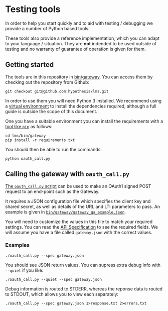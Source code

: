 # Testing tools

In order to help you start quickly and to aid with testing / debugging we
provide a number of Python based tools.

These tools also provide a reference implementation, which you can adapt to
your language / situation. They are **not** indended to be used outside of
testing and no warranty of guarantee of operation is given for them.

## Getting started

The tools are in this repository in [bin/gateway](../../bin/gateway). You can
access them by checking out the repository from Github:

```shell
git checkout git@github.com:hypothesis/lms.git
```

In order to use them you will need Python 3 installed. We recommend using a
[virtual environment](https://virtualenv.pypa.io/en/latest/) to install the
dependencies required, although a full guide is outside the scope of this
document.

One you have a suitable environment you can install the requirements with a
[tool like `pip`](https://pip.pypa.io/en/stable/installation/) as follows:

```shell
cd lms/bin/gateway
pip install -r requirements.txt
```

You should then be able to run the commands:

```shell
python oauth_call.py
```

## Calling the gateway with `oauth_call.py`

[The `oauth_call.py` script](../../bin/gateway/oauth_call.py) can be used to
make an OAuth1 signed POST request to an end-point such as the Gateway.

It requires a JSON configuration file which specifies the client key and shared
secret, as well as details of the URL and LTI parameters to pass. An example is
given in [`bin/gateway/gateway_qa_example.json`](../../bin/gateway/gateway_qa_example.json).

You will need to customize the values in this file to match your required
settings. You can read the [API Specification](02_api_spec.md) to see the required
fields. We will assume you have a file called `gateway.json` with the correct
values.

### Examples

```shell
./oauth_call.py --spec gateway.json
```

You should see JSON return values. You can supress extra debug info with
`--quiet` if you like:

```shell
./oauth_call.py --quiet --spec gateway.json
```

Debug information is routed to STDERR, whereas the reponse data is routed to
STDOUT, which allows you to view each separately:

```shell
./oauth_call.py --spec gateway.json 1>response.txt 2>errors.txt
```